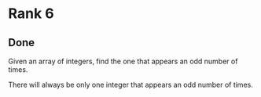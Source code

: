 # Rank 6
## Done
Given an array of integers, find the one that appears an odd number of times.

There will always be only one integer that appears an odd number of times.
